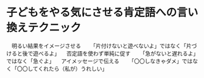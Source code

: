 # 子どもをやる気にさせる肯定語への言い換えテクニック
　明るい結果をイメージさせる
　　「片付けないと遊べないよ」ではなく「片づけると後で遊べるよ」
　否定語を使わず単純に促す
　　「急がないと遅れるよ」ではなく「急ぐよ」
　アイメッセージで伝える
　　「〇〇しなきゃダメ」ではなく「〇〇してくれたら（私が）うれしい」
